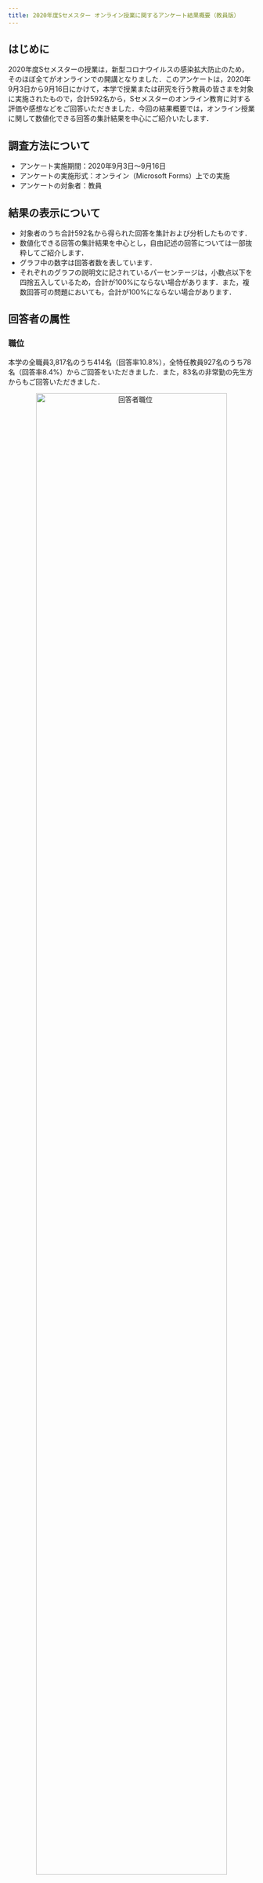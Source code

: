 ```yaml
---
title: 2020年度Sセメスター オンライン授業に関するアンケート結果概要（教員版）  
---
```

## はじめに
2020年度Sセメスターの授業は，新型コロナウイルスの感染拡⼤防止のため，そのほぼ全てがオンラインでの開講となりました．このアンケートは，2020年9月3日から9月16日にかけて，本学で授業または研究を行う教員の皆さまを対象に実施されたもので，合計592名から，Sセメスターのオンライン教育に対する評価や感想などをご回答いただきました．今回の結果概要では，オンライン授業に関して数値化できる回答の集計結果を中心にご紹介いたします．

## 調査方法について
- アンケート実施期間：2020年9月3日～9月16日
- アンケートの実施形式：オンライン（Microsoft Forms）上での実施
- アンケートの対象者：教員

## 結果の表示について  
   
- 対象者のうち合計592名から得られた回答を集計および分析したものです．  
- 数値化できる回答の集計結果を中心とし，自由記述の回答については一部抜粋してご紹介します．  
- グラフ中の数字は回答者数を表しています．  
- それぞれのグラフの説明⽂に記されているパーセンテージは，⼩数点以下を四捨五⼊しているため，合計が100%にならない場合があります．また，複数回答可の問題においても，合計が100%にならない場合があります．  
   
## 回答者の属性
### 職位
本学の全職員3,817名のうち414名（回答率10.8%），全特任教員927名のうち78名（回答率8.4%）からご回答をいただきました．また，83名の非常勤の先生方からもご回答いただきました．   
<center><img src="img/00-1_position.png" alt="回答者職位" width="88%"></center>

### 所属
所属として最も多いのは「研究科・学部」で389名（66%）でした．次いで多いのは「附置研究所・学内研究施設・センターなど」の所属181名（31％）です．  
<center><img src="img/00-2_attribution.png" alt="回答者所属" width="88%"></center>

## 授業環境に関する質問

### 場所：オンライン授業や研究などのために，主にどこからインターネットに接続していましたか？
インターネット接続は，71%が自宅から，25%が大学から，1.9%がその両方からでした．職場（研究所や大学外など），その他からの接続は合わせて2.3%ほどでした．  
<center><img src="img/01_place.png" alt="接続環境" width="88%"></center>

### 使用した機器：オンライン授業や研究などのために，どの機器を使ってインターネットに接続していましたか？（複数選択可）
使用機器に関しては，86%がノートPCを使用していました．続いて，28%がデスクトップPCを使用していました．タブレット端末は15%，スマートフォンは6%でした．  
上記使用機器の合計が100%を越えていることから，複数の端末を組み合わせて活用する先生も多く見られました．複数デバイスの活用法には，例えば，PCを使って授業を配信する傍ら，受講生からの質問をスマートフォンによるチャットで受け付ける方法や，学生に配信されている動画の内容を別端末から確認する方法，電子ペンでタブレットに板書して画面共有する方法などがあります．   
<center><img src="img/02_equipment.png" alt="使用した機器" width="88%"></center>

### 回線環境：オンライン授業や研究などのために，どのインターネット環境を使っていますか？
78%が自宅の有線契約あるいはキャンパスのネットワークを使用していました．Wi-Fiルーターまたは携帯などの無線回線の使用は，合わせて19%でした．また，大学から貸し出していたモバイルWi-Fiルーターにも一定数の需要があり，8%の先生が使用していました．  
<center><img src="img/03_connection.png" alt="回線環境" width="88%"></center>

## 授業方法の実態に関する質問
### 担当講義の有無：2020年度Sセメスターに授業を1つ以上「担当」されていましたか？（新型コロナの影響で開講しなかったものを含む）
お答えいただいた先生の70%が，1科目以上の授業を担当されていました．ただし新型コロナウイルス感染拡大の影響により，実際には開講されなかったものも回答に含まれています．   
<center><img src="img/04_charge.png" alt="担当講義の有無" width="88%"></center>

### 授業形式：担当した授業の科⽬数を，実施形式ごとに教えてください．（本学以外でも授業を担当している先⽣は，本学で担当した授業のみお答えください）
オンライン授業には，いくつかの代表的な形式があります．本学で1つ以上の授業を担当していた先生に，どの形式で何科目を担当したかをお答えいただきました．約380名の先生にご回答いただきました．  
担当した授業の形式について伺いました．回答された先生の87%が講義中心のライブ授業を1科目以上実施されていました．続いて，グループワークや議論中心の授業を1科目以上担当された先生は回答者全体の52%でした．事前に録画した講義動画を配信するオンデマンド形式の授業，ほぼ資料配信と課題提示のみの授業，その他（ライブとオンデマンドの混成など）の形式の授業を1科目以上担当された先生は，いずれも6%以下にとどまりました．また，2.6%の先生が，このSセメスターに担当した授業を開講しなかったと回答しました．
<center><img src="img/05_number_of_lessons_1.png" alt="科目数" width="88%"></center>

またこのデータを用い，それぞれの形式について行われた授業数の推定を行いました．  
結果を下記に示します．Zoomなどを用いたライブ形式の授業は88%を占めており，53%の授業は教員による講義中心の形式で，35%の授業は学生のグループワークや議論を中心とした形式で行われていました．一方，事前に録画された講義ビデオの配信が中心の授業は3%，ほぼ資料配信と課題提示のみの授業は3%，ライブと録画の混成等の授業は4%でした．  
<span style="font-size: 85%;">※各回答者の各形式における授業の実施数を足していくことで，形式別の授業数を計算することができます．なおここでは，アンケートである形式を「6講義以上」と回答をされた場合，その形式の授業を6講義担当されたものと仮定して計算しました．また，オムニバス講義等では，同一の授業に対して複数の教員が回答している可能性があるため，重複して計上されている可能性があります．</span>
<center><img src="img/06_number_of_lessons_2.png" alt="授業数" width="88%"></center>

### 形式別の⾃⼰評価：オンライン授業はうまくいきましたか．実施形式ごとの⾃⼰評価を教えてください．
各形式にて授業を実施した感触（自己評価）をたずねました．ライブで行った授業については満足度が高い一方，それ以外についてはやや低くなる傾向があります．  
<center><img src="img/07_self-rating.png" alt="自己評価" width="88%"></center>

#### ライブ形式の授業（教員による講義中心）：
実施した先生のうち78%が「大変うまくいった」「うまくいった」と回答しています．  
学生アンケートの同じ項目においても，69%の学生が「大変良かった」「良かった」と評価しており，双方の満足度が比較的高い形式であることがうかがえます．
#### ライブ形式の授業（グループワークや議論中心）：
実施した先生のうち73%の先生が「大変うまくいった」「うまくいった」と回答，4%が「うまくいかなかった」「全くうまくいかなかった」と回答しています．  
学生アンケートでは，同じ項目について「大変良かった」「良かった」が57%，「良くなかった」「全く良くなかった」が21%という結果になっており，教員側の感触との間にやや差が見られます．
#### 事前に録画された講義ビデオを中心とした授業：
実施した先生は大変少数でしたが，55%の先生が「大変うまくいった」「うまくいった」と回答しました．  
学生アンケートでは，54%が「⼤変良かった」「良かった」と回答．同じ講義中心の授業のみで比較すると，オンデマンドよりもライブの方が，教員と学生，双方の満足感が高い結果となりました．  
#### 資料配信と課題提示のみの授業：
実施した先生は大変少数でした．50%が「うまくいった」と回答しました．「大変うまくいった」という回答はありませんでした．  
#### その他（ライブと録画の混成など）の授業：
実施した先生は大変少数でしたが，61%の先生が「大変良かった」「良かった」と回答しました．

### 授業要素の実施の有無：授業⽅法について，下記項⽬の，従来（昨年度以前）および今回（今年度）の実施の有無について教えてください．
昨年度までの従来の授業と，今回のオンライン授業における，各授業要素「出席管理」「課題」「試験」「授業資料の電子的な配布・共有」の実施状況の比較をご回答いただきました．たとえば「従来実施していなくて今回実施した」場合には「従来 無，今回 有」となります．  
出席管理，課題，試験については，従来から変更していない授業が多数で「従来 無，今回 無」「従来 有，今回 有」が合わせて83%以上でした．しかし，もう少し詳しくみると，課題については「無→有」という変化が，試験については「有→無」という変化が他方よりも大きくなっています．出席管理については，「無→有」「有→無」両方の変化がみられました．  
授業資料の電子的な配布・共有は「無→有」の割合が大きく，オンライン授業によって資料のデジタル化が進んだことがうかがえます．  
<center><img src="img/08_components.png" alt="授業要素の実施の有無" width="88%"></center>

### 授業準備にかかった時間：担当した全ての授業について，資料作成・（オンデマンドの）講義録画・講義録画の編集やアップロードなど，今年度オンライン授業に対応するために発⽣した，授業時間外の作業時間の総時間数を教えてください（単位：時間，100時間であれば100と⼊⼒）．
オンライン授業の実施によって，従来よりもかなり授業準備に時間を要したことがうかがえる結果となりました．  
中央値は40時間，平均値は77時間でした．教員間で大きな差があり，結果は広い分布となりました
（1授業あたりではなく担当した全ての授業における準備の総時間数である点にご留意ください）．   
<center><img src="img/09_preparation.png" alt="授業準備にかかった時間" width="88%"></center>

### 出席の取り⽅：出席をどのようにとりましたか．
何らかの形で出席をとった先生は，全体の61%でした．出席をとった回答者のうち，36%は「Zoomなどのウェブ会議システムにおいて時間内に点呼をとった」，22%は「ITC-LMSの出席管理機能を利用した」，15%が「ウェブ会議システムのログや投票で確認した」，8%が「Google Formsなどで時間内に簡単なクイズやアンケートなどで確認した」と回答しました．また18%が「その他」と回答しています．「その他」の回答として多かったのは，「TAまたは教員が授業中に名前一覧を確認」（5%），「授業後に簡単な課題を提出してもらって出席にかえる」（5%），「ウェブ会議システムのチャットに記名してもらった」（4%）という回答でした．  
出席を取らなかった先生は全体の38%で，そのうち49%が「クラス内の活動で自然に把握できるため出席をとらなかった」，51%が「出席はとらなかった（気にしていない）」とのことでした．   
<center><img src="img/10_attendance.png" alt="出席の取り方" width="88%"></center>

### 学⽣側のカメラの取り扱い：カメラについて学⽣にはどのようなことを求めましたか．
ウェブ会議システムを使用した授業において，学生側のカメラオンを求めたかどうかを質問しました．「全員にカメラオンを求めた」は4%，「ネット環境の悪い者などを除き原則的にカメラオンを求めた」は5%でした．部分的なカメラオンを求める授業もあり，20%が「発言時や指名時にカメラオンを求めた」，36%が「任意とした」と回答しました．一方で，全体の36%が「全員カメラオフとした」と回答しました．  
通信量の軽減や配信の安定化のため，独自にカメラオフを取り決めている部局もあったようです．学生向けアンケートでは，オンライン授業においてやめてほしいと感じた点をたずねる質問に，全回答中16%が，カメラオンを求められたことと回答していました．  
<center><img src="img/11_camera.png" alt="カメラ" width="88%"></center>

### 録画の取り扱い：講義録画はどのように提供しましたか？　（本学では，ネットワークトラブルなどで講義を受講できなかった学⽣のために講義を録画していただくことを原則にしておりました）
録画した授業動画の提供について，どのような形をとったかご回答いただきました．46%が動画を提供しており，「受講生なら自由に見られるように提供した」，「明示的に連絡があった場合のみ対応して提供した」は，それぞれ23%でした．43%が録画の提供を行っていませんでした．「その他（要望がなかった，補講を行ったなど含む）」は10%でした．  
学生アンケートにおける，オンライン授業のメリットをたずねる質問に対し，38%の学生が，授業の録画の配信によって予習や復習がしやすくなったと回答しています．また同アンケートの，オンライン授業においてやめてほしいと感じた点についての質問では，授業の録画を提供されなかった点が最も多く挙げられており，全回答中の48%でした．  
<center><img src="img/12_rec.png" alt="録画の取り扱い" width="88%"></center>

### 課題の取り扱い：1授業科⽬あたり，どの程度の課題を設けましたか？　複数授業を担当している場合は，最も課題が多い授業科目について回答してください．
1授業科目あたりどの程度の課題を設けたかをたずねました．「毎週〜隔週で実施する小さいもの」を行った回数は，1回の実施から11回以上まで幅広く分布があり，全く行っていない先生は37%でした．「中間や期末で実施する大きいもの」は，44%が1回，14%が2回，7％が3〜5回で，全く行っていない先生は34%でした．   
<center><img src="img/13_homework.png" alt="課題の取り扱い" width="88%"></center>

### 学⽣に期待していた学習時間：前問の授業に対して，平均的な学⽣が授業時間外に課題にかけたと思われる総時間をおおよそで良いので教えてください．（例：10時間30分であれば「10.5」と⼊⼒）
学生が，授業時間外にどの程度の学習時間をとると期待したか，お答えいただきました．回答には幅広い分布が見られ，平均は11時間，中央値は6時間でした．  
学生アンケートでは，43%と比較的多くの学生が，オンライン授業において課題の量が多いと感じていることが分かっています．  
<center><img src="img/14_homewprk_expectation.png" alt="学生に期待していた学習時間" width="88%"></center>

### メリット：オンライン授業が対⾯授業より良いと感じた点にチェックをしてください（複数選択可）．
対面授業と比較した際のオンライン授業のメリットを複数選択可能な選択肢から挙げていただきました．最も多い回答は「通勤時間が不要」で，80%の先生がこの項目をメリットとして挙げました．次いで59%が「キャンパス間の移動が不要」，52%が「講義資料が電子化され，印刷・配布の手間がかからない」，41%が「（教室の黒板と比べて）PCの画面のほうが資料などを見せやすい」でした．また39%が「（オンライン授業の方が）質問がしやすい・受けやすい」と回答しています．  
学生アンケートでも，類似の項目でメリットについてたずねています．教員の回答結果と15ポイント以上の差が見られた点を紹介します．教員の方が多くメリットと挙げていたのは「キャンパス間の移動が不要」（教員の方が18ポイント高い）という点でした．学生の方が多くメリットと挙げていたのは，「講義の録画が見られて／見せることで復習や確認がしやすい／してもらいやすい」，「通勤・通学時間が不要」（両方の回答とも学生の方が16ポイント高い）という点でした．   
<center><img src="img/15_advantages.png" alt="メリット" width="88%"></center>

### デメリット：オンライン授業を実施してみて感じたデメリットをチェックしてください．（複数選択可）
前問とは反対に，オンライン授業のデメリットを挙げていただきました．最も多かったのは「学生の反応を把握しにくい」で，全体の87%が挙げました．続いて，52%が「学生同士のコミュニケーションがなかった（少なくなる）」，44%が「授業準備が大変だった」，29%が「目の疲労や肩こりなど，身体的に疲れた」，29%が「質問を投げかけたり，質問を受けにくかった」という結果となりました．「（自分がWeb会議，機器に慣れていないので）授業が滞ったり指示が分かりづらかったりした」は14%，「（学生がPCやWeb会議利用に慣れていないので）授業実施にあたり障壁になった」は6%，「課題を多く出す傾向にあった」は8%，「授業に集中できなかった」は3%，「ファイル形式や再生ソフトの問題で録画の視聴に問題があった」は3%と，少数でした．  
学生アンケートでも，類似の項目でデメリットについてたずねています．教員アンケートの回答結果と30ポイント以上の差が見られたものをまとめます．「授業に集中できなかった」という回答は，教員よりも学生の方が42ポイント高い結果でした．また，「課題を多く出しがちだった」を挙げた教員は全体の8%でしたが，学生の42%は「課題が多く出る傾向にあった」と回答しており，34ポイントの差が出ています．そして，通信状況に関しても差があり，「通信環境などのせいで映像や音声が途切れると言われることがあった」と答えた学生は，教員よりも33ポイント多くいました．   
<center><img src="img/16_disadvantages.png" alt="デメリット" width="88%"></center>

## オンライン授業で⽤いたツールに関する質問
### ツール：実施したオンライン授業で使⽤したツールは何でしたか？（複数選択可）
授業でどのオンラインツールを利用したか，たずねました．最も多いのはZoomで，98%が使用していました．課題提出や授業資料の配布に使われる学内システムITC-LMSの利⽤率は42%，ECCSアカウントにひも付くGoogle系のサービスが21%でした．   
<center><img src="img/17_tool.png" alt="ツール" width="88%"></center>

### ツールの使⽤法の調査⼿段：上記ツールの使い⽅を習得するとき，またはわからないときに利⽤した⼿段はどれですか？（複数回答可）
オンライン授業やその準備に必要なツールの使用に際し，使用方法の習得時，または使用方法がわからないときに，どのように調べたかをたずねました．最も多かったのは「Googleなど検索エンジンで調べた」で，70%でした．続いて「オンライン授業ポータル (`https://utelecon.github.io/`) を⾒た」が56%，「全学で開催された説明会・講座・オンライン授業情報交換会に参加した」が40%，「同僚に聞いた」が35%，「所属の学部，研究科の説明会などに参加した」が22%でした．  
本学で提供したサイトの記事の閲覧，開催した説明会などは，比較的よく活用されていたようです．一方，オンライン授業ポータルのQAフォーラム，問い合わせメール (utelecon-inquiries) ，チャットなどのサービスの利用率は少数でした．   
<center><img src="img/18_search.png" alt="ツールの使用法の調査手段" width="88%"></center>

### ツール習得の難易度：オンライン授業を実施するために使ったツールを習得するのにどのくらい苦労をしましたか？（10を「最も難しい」，0を「最も容易」とする11段階評価）
オンライン授業に使用するツールの習得がどの程度困難に感じられたか，数値化しました．数字が⼤きいほど困難に感じたことを⽰しています．平均は3.7でした．  
学生アンケートの同じ項目「オンライン授業を受けるために使ったツールを習得するのにどのくらい苦労をしましたか？」においては，回答結果は2.6以下で，学生のほうが相対的に困難を感じた人は少なくなっています．その一方，強い困難を感じている教員や学生が一定数いることから，情報提供などの支援は引き続き必要であると考えられます．   
<center><img src="img/19_tool_difficulty.png" alt="ツール習得の難易度]" width="88%"></center>

### オンライン授業に対する評価：この3か⽉間のオンライン授業に対する，あなたの総合的な評価を教えてください．（10を最⾼，0を最低とする11段階評価）
オンライン授業に対して，11段階評価での平均点を求めました．数字が⼤きいほど満⾜度が⾼いことを⽰しています．全体での平均は6.6となりました．  
学生アンケートの同じ項目の平均は6.5となり，回答の傾向が類似していました．   
<center><img src="img/20_score.png" alt="オンライン授業に対する評価" width="88%"></center>

## 今後のオンライン授業に対する印象の質問
### オンライン授業への期待：今後，オンライン授業を授業形態の1つとして取り⼊れていったほうが良いと思いますか？
今後，オンライン授業を授業形式の1つとして取り入れていくべきかどうかをたずねました．全体の86％という多数が，「⼤変そう思う」「そう思う」と回答しました．「全くそう思わない」は全体の2%でした．   
<center><img src="img/21_impression.png" alt="今後のオンライン授業への印象" width="88%"></center>

### 形式別／今後のオンライン授業への印象：以下の項⽬について，どの程度オンライン授業にした⽅がよいと思いますか？
授業の形式ごとに，オンライン化についてうかがいました．「教員による講義中心の授業（大人数）」については，55%が「確実にオンライン授業にしたほうがよい」「オンライン授業にした方がよい」と支持しました．一方，「大人数の講義中心の授業」以外の「教員による講義中心の授業（少⼈数）」は25%，「学生のグループワークや議論中心の授業」は6%，「演習」は5%となり，オンライン化への支持が低くなりました．特に演習は「絶対にオンライン授業にしない方がよい」が31%となりました．    
<center><img src="img/22_impression_style.png" alt="今後のオンライン授業への印象" width="88%"></center>

## クラスサポーター制度
### 利⽤の有無：クラスサポーター制度を利⽤しましたか．利⽤した⽅は，制度は有⽤でしたか？
クラスサポーター制度の利用状況についてたずねました．  
クラスサポーターとは，オンライン授業のスムーズな進行を支援する学生サポーターのことで，主にTAの付いていないオンライン授業について，事前の機材テスト，授業中のウェブ会議システムトラブルへの対応，ライブ授業中に学生から届く質問のピックアップなどを補佐します．（詳細はuteleconの「[クラスサポーター制度のご案内](/supporters/class_a.html)」をご参照ください）  
回答者のうち21%が，サポーター制度を利用していました．一方，利用された先生86名のうち80%が「大変有用であった」「有用であった」と回答しました．   
<center><img src="img/23_class_supporter.png" alt="クラスサポーター制度利用の有無" width="88%"></center>

### 作業の種類：クラスサポーターにどのような仕事をお願いしましたか？（複数選択可能）
前問でクラスサポーターを利用したと回答した先生に，実際にどのような業務を依頼したかをご回答いただきました．67%が「授業における，教員の画面共有ができていない場合などのモニタリング」，45%が「授業における，学生をミュートにする，などの補助」，28%が「授業開始前のテレビ会議システムの使い方の練習」を選択しました．その他自由記述には，トラブル対応，録画の配布，出席確認のサポートなどが挙げられました．  
uteleconの「グッドプラクティスの共有」では，[クラスサポーターの活用例](/events/luncheon/2020-12-15/)がいくつか紹介されているので，是非ご参照ください．     
<center><img src="img/24_class_supporter_task.png" alt="クラスサポーター制度：作業の種類" width="88%"></center>

### 利⽤しなかった理由：クラスサポーター制度を利⽤しなかった理由を教えてください．（複数選択可能）
クラスサポーターを利用しなかった先生に理由をたずねたところ，56%が「必要性を感じなかった」，39%が「制度を知らなかった」と回答しました．その他自由記述には，「TA・スタッフによる支援があった」「授業内で募集したが集まらなかった」という回答がありました．   
<center><img src="img/25_class_supporter_reason.png" alt="クラスサポーター制度：利用しなかった理由" width="88%"></center>